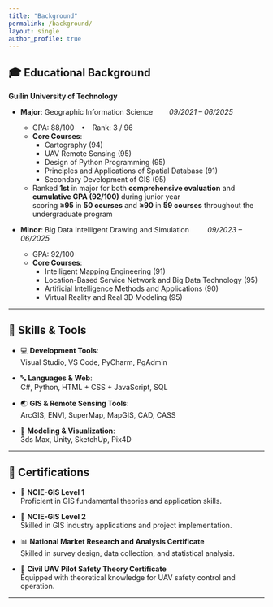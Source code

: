```yaml
---
title: "Background"
permalink: /background/
layout: single
author_profile: true
---
```


## 🎓 Educational Background

**Guilin University of Technology**

- **Major**: Geographic Information Science   *09/2021 – 06/2025*  
  - GPA: 88/100 • Rank: 3 / 96
  - **Core Courses**:  
    - Cartography (94)
    - UAV Remote Sensing (95)
    - Design of Python Programming (95)  
    - Principles and Applications of Spatial Database (91)
    - Secondary Development of GIS (95)
  - Ranked **1st** in major for both **comprehensive evaluation** and **cumulative GPA (92/100)** during junior year  
    scoring **≥95** in **50 courses** and **≥90** in **59 courses** throughout the undergraduate program    
   

- **Minor**: Big Data Intelligent Drawing and Simulation    *09/2023 – 06/2025*  
  - GPA: 92/100  
  - **Core Courses**:  
    - Intelligent Mapping Engineering (91)  
    - Location-Based Service Network and Big Data Technology (95)  
    - Artificial Intelligence Methods and Applications (90)
    - Virtual Reality and Real 3D Modeling (95)

---

## 🧩 Skills & Tools

- 💻 **Development Tools**:  
  Visual Studio, VS Code, PyCharm, PgAdmin

- 🔤 **Languages & Web**:  
  C#, Python, HTML + CSS + JavaScript, SQL

- 🌏 **GIS & Remote Sensing Tools**:  
  ArcGIS, ENVI, SuperMap, MapGIS, CAD, CASS

- 📐 **Modeling & Visualization**:  
  3ds Max, Unity, SketchUp, Pix4D

---

## 🌱 Certifications

- 🧭 **NCIE-GIS Level 1**  
  Proficient in GIS fundamental theories and application skills.

- 🧭 **NCIE-GIS Level 2**  
  Skilled in GIS industry applications and project implementation.

- 📊 **National Market Research and Analysis Certificate**  
  Skilled in survey design, data collection, and statistical analysis.

- 🚁 **Civil UAV Pilot Safety Theory Certificate**  
  Equipped with theoretical knowledge for UAV safety control and operation.

---
